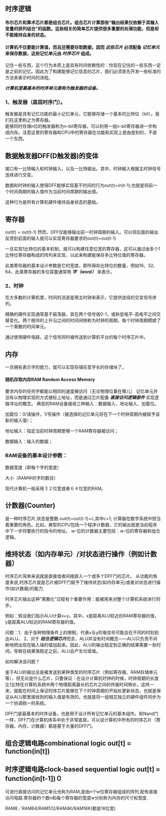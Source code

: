 ## 时序逻辑
#### 布尔芯片和算术芯片都是组合芯片。组合芯片计算那些“输出结果仅依赖于其输入变量的排列组合”的函数。这些相关的简单芯片提供很多重要的处理功能，但是却不能维持自身的状态。
#### 计算机不仅要能计算值，而且还需要存取数据，因而 ***这些芯片*** 必须配备 ***记忆单元*** 来保存数据，这些记忆单元由 ***时序芯片*** 组成。
   记住一些东西，这个行为本质上是具有时间依赖性的：你现在记住的一些东西一定是之前的记忆。因此为了构建能够记忆信息的芯片，我们必须首先开发一些标准的方法来表示时间的进程。

***计算机里最基本的时序单元是称为触发器的设备。***
### 1、触发器（底层时序门）。
触发器是具有记忆功能的最小记忆单元，它能够存储一个基本的比特位（bit）。我们在这里称之为寄存器。   
能够同时存储n位的触发器称为n-bit寄存器，可以利用一组n-bit寄存器进一步构成内存。注意这里的寄存器和CPU中的寄存器在功能和实现上是由差别的，不是一个东西。

## 数据触发器DFF(D触发器)的变体

接口有一比特输入和时钟输入，以及一比特输出。其中，时钟输入根据主时钟信号连续进行交变。

数据和时钟的输入使得DFF能够实现基于时间的行为out(t)=in(t-1);也就是将前一个时间周期的输入值作为当前时间周期的输出值。

这种行为是所有计算机硬件维持自身状态的基础。
## 寄存器
out(t) = out(t-1)
然而，DFF仅能够输出前一时钟周期的输入。可以将后面的输出反馈到前面的输入就可以实现寄存器要求的out(t)=out(t-1)

一旦实现1比特位的基本机制，就可以构建任意位宽的寄存器，这可以通过由多个1比特位寄存器构成的阵列来实现，以此来构建能保存多比特位值的寄存器。

此类寄存器的基本设计参数是它的宽度，即所保存比特位的数量，例如16、32、64，此类寄存器的多位容量通常用 ***字（word）*** 来表示。
### 2、时钟
在大多数的计算机里，时间的流逝是用主时钟来表示，它提供连续的交变信号序列。

精确的硬件实现通常基于振荡器，其在两个信号值0-1，或称低电平-高电平之间交替变化。两个相邻的上升沿之间的时间间隙称为时钟的周期，每个时钟周期模塑了一个离散的时间单元。

通过使用硬件电路，这个信号同时被传送到计算机平台的每个时序芯片中。

## 内存
一旦拥有表示字的能力，就可以实现存储任意字长的存储块了。
#### 随机存取内存RAM Random Access Memory
要求内存的任何字都能以相同的速度被访问（无论物理位置在哪儿）
记忆单元并没有以物理实现的方式被标上地址，而是通过芯片配备 ***直接访问逻辑部件*** 实现逻辑寻址的概念。
典型的RAM设备接收三种输入：数据输入、地址输入、加载位。

加载位：0/读操作，1/写操作（被选择的记忆单元将在下一个时钟周期内被赋予该新的输入值）；

地址输入：指定当前时钟周期里哪一个RAM寄存器被访问；

数据输入：输入的数据；

### RAM设备的基本设计参数：
数据宽度（即每个字的宽度）

大小（RAM中的字的数目）

现代计算机一般采用３２位宽或者６４位宽的RAM。


## 计数器(Counter)
是一种时序芯片,状态是整数.out(t)=out(t-1)+c,其中c=1;
计算器在数字系统中担当着重要的角色。比如，典型的CPU包括一个程序计数器，它的输出就是当前程序中下一步将要执行的指令的地址。
w-位的计数器主要包括：w-位的寄存器和组合逻辑。

## 维持状态（如内存单元）/对状态进行操作（例如计数器）
时序芯片简单来说就是直接或者间接嵌入一个或多个DFF门的芯片。
从功能的角度来说,时序芯片就是芯片被DFF门赋予了维持状态(如内存单元)或者对状态进行操作(如计数器)的能力.

时序芯片输出这种“离散化”过程有个重要作用：能被用来对整个计算机系统进行同步。

例如：假设我们指示ALU计算x+y。其中，x是距离ALU较近的RAM寄存器的值，y是距离ALU较远的RAM寄存器的值。

问题：1、由于各种物理条件上的限制，代表x与y的电信号可能会在不同的时刻到达ALU。
      2、对于 ***组合逻辑芯片***而言，ALU并没有时间概念——ALU只负责不间断地把出现在输入端的值加起来。因此，ALU的输出稳定到正确的结果需要一些时间。导致在结果值稳定之前，ALU会产生垃圾值。

如何解决该问题？

鉴于ALU的输出总是被发送到某种类型的时序芯片（例如寄存器、RAM存储单元等），但无论是什么芯片，只要保证：在设计计算机时钟的时候，时钟周期的长度比1比特在计算机系统中两个物理距离最长的芯片之间的传输时间稍长，这样一来，就能在时间上保证时序芯片能够在下个时钟周期的开始处更新状态，也就是保证从ALU那里接收到的输入值是有效的。也就是将一组相互独立的硬件组件同步为一个协调统一的系统。


DFF门是最基本的时序设备。也是用于设计所有记忆单元的基本组件。和Nand门一样，DFF门在计算机体系中处于非常底层，可以说计算机中所有的时序芯片（寄存器、内存、计数器）都是基于大量的DFF门。

## 组合逻辑电路combinational logic  out[t] = function(in[t])

## 时序逻辑电路clock-based sequential logic out[t] = function(in[t-1])０

可进行直接访问的记忆单元也称为RAM,是由n个w位寄存器组成的阵列,配有直接访问电路.寄存器的个数n和每个寄存器的宽度w分别称为内存的尺寸和宽度.

RAM8／RAM64/RAM512/RAM4K/RAM16K(都是16位宽)


